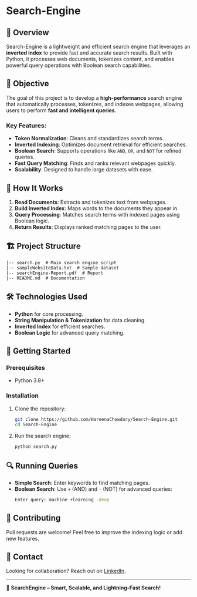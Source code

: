 # Search-Engine

## 📌 Overview
Search-Engine is a lightweight and efficient search engine that leverages an **inverted index** to provide fast and accurate search results. Built with Python, it processes web documents, tokenizes content, and enables powerful query operations with Boolean search capabilities.

## 🎯 Objective
The goal of this project is to develop a **high-performance** search engine that automatically processes, tokenizes, and indexes webpages, allowing users to perform **fast and intelligent queries**.

### Key Features:
- **Token Normalization**: Cleans and standardizes search terms.
- **Inverted Indexing**: Optimizes document retrieval for efficient searches.
- **Boolean Search**: Supports operations like `AND`, `OR`, and `NOT` for refined queries.
- **Fast Query Matching**: Finds and ranks relevant webpages quickly.
- **Scalability**: Designed to handle large datasets with ease.

## 🚀 How It Works
1. **Read Documents**: Extracts and tokenizes text from webpages.
2. **Build Inverted Index**: Maps words to the documents they appear in.
3. **Query Processing**: Matches search terms with indexed pages using Boolean logic.
4. **Return Results**: Displays ranked matching pages to the user.

## 🏗️ Project Structure
```
|-- search.py  # Main search engine script
|-- sampleWebsiteData.txt  # Sample dataset
|-- searchEngine-Report.pdf  # Report
|-- README.md  # Documentation
```

## 🛠️ Technologies Used
- **Python** for core processing.
- **String Manipulation & Tokenization** for data cleaning.
- **Inverted Index** for efficient searches.
- **Boolean Logic** for advanced query matching.

## 📖 Getting Started
### Prerequisites
- Python 3.8+

### Installation
1. Clone the repository:
   ```bash
   git clone https://github.com/HareenaChowdary/Search-Engine.git
   cd Search-Engine
   ```
2. Run the search engine:
   ```bash
   python search.py
   ```

## 🔍 Running Queries
- **Simple Search**: Enter keywords to find matching pages.
- **Boolean Search**: Use `+` (AND) and `-` (NOT) for advanced queries:
  ```bash
  Enter query: machine +learning -deep
  ```

## 🤝 Contributing
Pull requests are welcome! Feel free to improve the indexing logic or add new features.

## 📧 Contact
Looking for collaboration? Reach out on [LinkedIn](https://www.linkedin.com/in/hareena-chowdary-polavaram/).

---
🚀 **SearchEngine – Smart, Scalable, and Lightning-Fast Search!**

